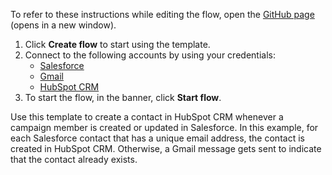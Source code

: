 To refer to these instructions while editing the flow, open the [GitHub page](https://github.com/ot4i/app-connect-templates/tree/main/resources/markdown/Create%20a%20contact%20in%20HubSpot%20CRM%20when%20a%20campaign%20member%20is%20created%20or%20updated%20in%20Salesforce_instructions.md) (opens in a new window).

1. Click **Create flow** to start using the template.
2. Connect to the following accounts by using your credentials:
   - [Salesforce](https://www.ibm.com/docs/en/app-connect/containers_cd?topic=apps-salesforce)
   - [Gmail](https://www.ibm.com/docs/en/app-connect/containers_cd?topic=apps-gmail)
   - [HubSpot CRM](https://www.ibm.com/docs/en/app-connect/containers_cd?topic=apps-hubspot-crm)
3. To start the flow, in the banner, click **Start flow**.


Use this template to create a contact in HubSpot CRM whenever a campaign member is created or updated in Salesforce. In this example, for each Salesforce contact that has a unique email address, the contact is created in HubSpot CRM. Otherwise, a Gmail message gets sent to indicate that the contact already exists.







